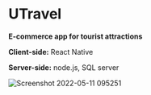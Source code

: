 # UTravel
**E-commerce app for tourist attractions**

**Client-side:** React Native

**Server-side:** node.js, SQL server



![Screenshot 2022-05-11 095251](https://user-images.githubusercontent.com/59604062/169810865-d881be39-0ead-4400-81bb-41257a3944ae.png)
